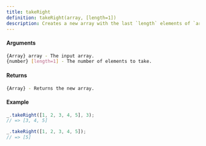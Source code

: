 ```yaml
---
title: takeRight
definition: takeRight(array, [length=1])
description: Creates a new array with the last `length` elements of `array`.
---
```



#### Arguments


```bash
{Array} array - The input array.
{number} [length=1] - The number of elements to take.
```


#### Returns


```bash
{Array} - Returns the new array.
```


#### Example


```ts
_.takeRight([1, 2, 3, 4, 5], 3); 
// => [3, 4, 5]

_.takeRight([1, 2, 3, 4, 5]);
// => [5]
```